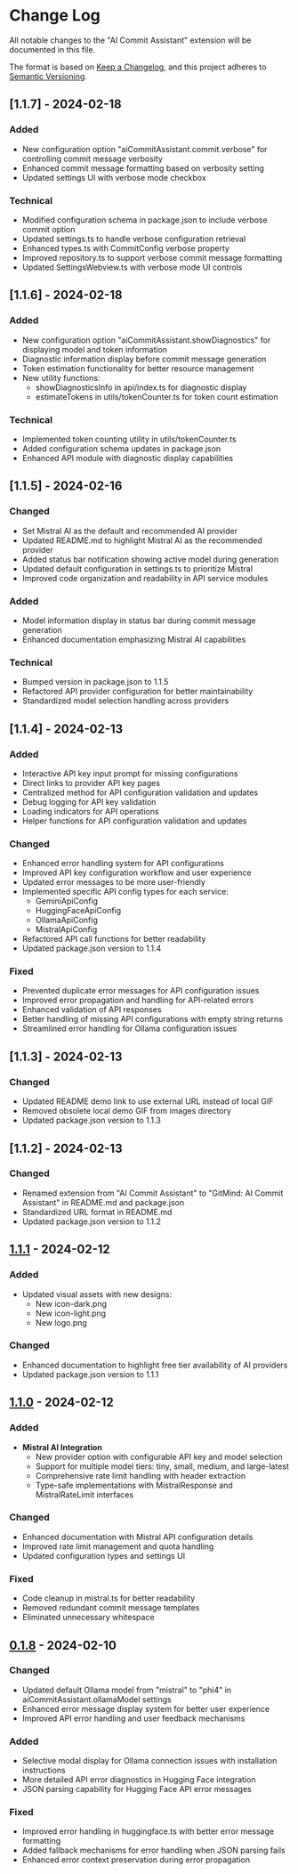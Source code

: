 # Change Log

All notable changes to the "AI Commit Assistant" extension will be documented in this file.

The format is based on [Keep a Changelog](https://keepachangelog.com/en/1.0.0/),
and this project adheres to [Semantic Versioning](https://semver.org/spec/v2.0.0.html).

## [1.1.7] - 2024-02-18

### Added

- New configuration option "aiCommitAssistant.commit.verbose" for controlling commit message verbosity
- Enhanced commit message formatting based on verbosity setting
- Updated settings UI with verbose mode checkbox

### Technical

- Modified configuration schema in package.json to include verbose commit option
- Updated settings.ts to handle verbose configuration retrieval
- Enhanced types.ts with CommitConfig verbose property
- Improved repository.ts to support verbose commit message formatting
- Updated SettingsWebview.ts with verbose mode UI controls

## [1.1.6] - 2024-02-18

### Added

- New configuration option "aiCommitAssistant.showDiagnostics" for displaying model and token information
- Diagnostic information display before commit message generation
- Token estimation functionality for better resource management
- New utility functions:
  - showDiagnosticsInfo in api/index.ts for diagnostic display
  - estimateTokens in utils/tokenCounter.ts for token count estimation

### Technical

- Implemented token counting utility in utils/tokenCounter.ts
- Added configuration schema updates in package.json
- Enhanced API module with diagnostic display capabilities

## [1.1.5] - 2024-02-16

### Changed

- Set Mistral AI as the default and recommended AI provider
- Updated README.md to highlight Mistral AI as the recommended provider
- Added status bar notification showing active model during generation
- Updated default configuration in settings.ts to prioritize Mistral
- Improved code organization and readability in API service modules

### Added

- Model information display in status bar during commit message generation
- Enhanced documentation emphasizing Mistral AI capabilities

### Technical

- Bumped version in package.json to 1.1.5
- Refactored API provider configuration for better maintainability
- Standardized model selection handling across providers

## [1.1.4] - 2024-02-13

### Added

- Interactive API key input prompt for missing configurations
- Direct links to provider API key pages
- Centralized method for API configuration validation and updates
- Debug logging for API key validation
- Loading indicators for API operations
- Helper functions for API configuration validation and updates

### Changed

- Enhanced error handling system for API configurations
- Improved API key configuration workflow and user experience
- Updated error messages to be more user-friendly
- Implemented specific API config types for each service:
  - GeminiApiConfig
  - HuggingFaceApiConfig
  - OllamaApiConfig
  - MistralApiConfig
- Refactored API call functions for better readability
- Updated package.json version to 1.1.4

### Fixed

- Prevented duplicate error messages for API configuration issues
- Improved error propagation and handling for API-related errors
- Enhanced validation of API responses
- Better handling of missing API configurations with empty string returns
- Streamlined error handling for Ollama configuration issues

## [1.1.3] - 2024-02-13

### Changed

- Updated README demo link to use external URL instead of local GIF
- Removed obsolete local demo GIF from images directory
- Updated package.json version to 1.1.3

## [1.1.2] - 2024-02-13

### Changed

- Renamed extension from "AI Commit Assistant" to "GitMind: AI Commit Assistant" in README.md and package.json
- Standardized URL format in README.md
- Updated package.json version to 1.1.2

## [1.1.1] - 2024-02-12

### Added

- Updated visual assets with new designs:
  - New icon-dark.png
  - New icon-light.png
  - New logo.png

### Changed

- Enhanced documentation to highlight free tier availability of AI providers
- Updated package.json version to 1.1.1

## [1.1.0] - 2024-02-12

### Added

- **Mistral AI Integration**
  - New provider option with configurable API key and model selection
  - Support for multiple model tiers: tiny, small, medium, and large-latest
  - Comprehensive rate limit handling with header extraction
  - Type-safe implementations with MistralResponse and MistralRateLimit interfaces

### Changed

- Enhanced documentation with Mistral API configuration details
- Improved rate limit management and quota handling
- Updated configuration types and settings UI

### Fixed

- Code cleanup in mistral.ts for better readability
- Removed redundant commit message templates
- Eliminated unnecessary whitespace

## [0.1.8] - 2024-02-10

### Changed

- Updated default Ollama model from "mistral" to "phi4" in aiCommitAssistant.ollamaModel settings
- Enhanced error message display system for better user experience
- Improved API error handling and user feedback mechanisms

### Added

- Selective modal display for Ollama connection issues with installation instructions
- More detailed API error diagnostics in Hugging Face integration
- JSON parsing capability for Hugging Face API error messages

### Fixed

- Improved error handling in huggingface.ts with better error message formatting
- Added fallback mechanisms for error handling when JSON parsing fails
- Enhanced error context preservation during error propagation

[1.1.1]: https://github.com/shahabahreini/AI-Commit-Assistant/releases/tag/v1.1.1
[1.1.0]: https://github.com/shahabahreini/AI-Commit-Assistant/releases/tag/v1.1.0
[0.1.8]: https://github.com/shahabahreini/AI-Commit-Assistant/releases/tag/v0.1.8-beta
